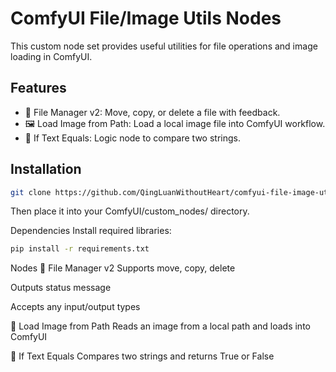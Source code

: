 # ComfyUI File/Image Utils Nodes

This custom node set provides useful utilities for file operations and image loading in ComfyUI.

## Features

- 📂 File Manager v2: Move, copy, or delete a file with feedback.
- 🖼️ Load Image from Path: Load a local image file into ComfyUI workflow.
- 🔁 If Text Equals: Logic node to compare two strings.

## Installation

```bash
git clone https://github.com/QingLuanWithoutHeart/comfyui-file-image-utils.git
```
Then place it into your ComfyUI/custom_nodes/ directory.

Dependencies
Install required libraries:

```bash
pip install -r requirements.txt
```


Nodes
🔹 File Manager v2
Supports move, copy, delete

Outputs status message

Accepts any input/output types

🔹 Load Image from Path
Reads an image from a local path and loads into ComfyUI

🔹 If Text Equals
Compares two strings and returns True or False
